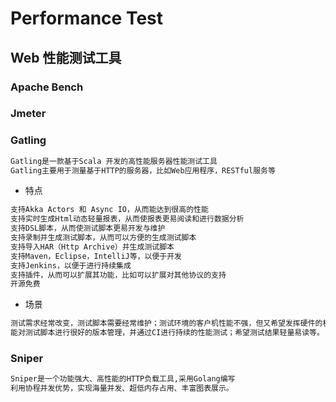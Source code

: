 # Performance Test



## Web 性能测试工具
### Apache Bench
### Jmeter
### Gatling
```md
Gatling是一款基于Scala 开发的高性能服务器性能测试工具
Gatling主要用于测量基于HTTP的服务器，比如Web应用程序，RESTful服务等
```
* 特点
```md
支持Akka Actors 和 Async IO，从而能达到很高的性能
支持实时生成Html动态轻量报表，从而使报表更易阅读和进行数据分析
支持DSL脚本，从而使测试脚本更易开发与维护
支持录制并生成测试脚本，从而可以方便的生成测试脚本
支持导入HAR（Http Archive）并生成测试脚本
支持Maven，Eclipse，IntelliJ等，以便于开发
支持Jenkins，以便于进行持续集成
支持插件，从而可以扩展其功能，比如可以扩展对其他协议的支持
开源免费
```
* 场景
```md
测试需求经常改变，测试脚本需要经常维护；测试环境的客户机性能不强，但又希望发挥硬件的极限性能；
能对测试脚本进行很好的版本管理，并通过CI进行持续的性能测试；希望测试结果轻量易读等。
```
### Sniper
```md
Sniper是一个功能强大、高性能的HTTP负载工具,采用Golang编写
利用协程并发优势，实现海量并发、超低内存占用、丰富图表展示。
```